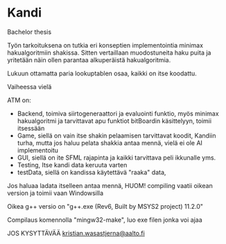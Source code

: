 # Kandi
Bachelor thesis 

Työn tarkoituksena on tutkia eri konseptien implementointia minimax hakualgoritmiin shakissa. Sitten vertaillaan muodostuneita haku puita ja yritetään näin ollen parantaa alkuperäistä hakualgoritmia. 

Lukuun ottamatta paria lookuptablen osaa, kaikki on itse koodattu. 

Vaiheessa vielä

ATM on:
- Backend, toimiva siirtogeneraattori ja evaluointi funktio, myös minimax hakualgoritmi ja tarvittavat apu funktiot bitBoardin käsittelyyn, toimii itsessään
- Game, siellä on vain itse shakin pelaamisen tarvittavat koodit, Kandiin turha, mutta jos haluu pelata shakkia antaa mennä, vielä ei ole AI implementoitu 
- GUI, siellä on ite SFML rajapinta ja kaikki tarvittava peli ikkunalle yms.
- Testing, Itse kandi data keruuta varten
- testData, siellä on kandissa käytettävä "raaka" data, 

Jos haluaa ladata itselleen antaa mennä, HUOM! compiling vaatii oikean version ja toimii vaan Windowsilla

Oikea g++ versio on "g++.exe (Rev6, Built by MSYS2 project) 11.2.0" 

Compilaus komennolla "mingw32-make", luo exe filen jonka voi ajaa

JOS KYSYTTÄVÄÄ kristian.wasastjerna@aalto.fi
